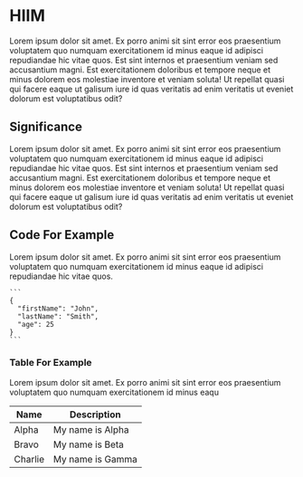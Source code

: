 # HIIM
Lorem ipsum dolor sit amet. Ex porro animi sit sint error eos praesentium voluptatem quo numquam exercitationem id minus eaque id adipisci repudiandae hic vitae quos. Est sint internos et praesentium veniam sed accusantium magni. Est exercitationem doloribus et tempore neque et minus dolorem eos molestiae inventore et veniam soluta! Ut repellat quasi qui facere eaque ut galisum iure id quas veritatis ad enim veritatis ut eveniet dolorum est voluptatibus odit?

## Significance
Lorem ipsum dolor sit amet. Ex porro animi sit sint error eos praesentium voluptatem quo numquam exercitationem id minus eaque id adipisci repudiandae hic vitae quos. Est sint internos et praesentium veniam sed accusantium magni. Est exercitationem doloribus et tempore neque et minus dolorem eos molestiae inventore et veniam soluta! Ut repellat quasi qui facere eaque ut galisum iure id quas veritatis ad enim veritatis ut eveniet dolorum est voluptatibus odit?

## Code For Example
Lorem ipsum dolor sit amet. Ex porro animi sit sint error eos praesentium voluptatem quo numquam exercitationem id minus eaque id adipisci repudiandae hic vitae quos. 

````
```
{
  "firstName": "John",
  "lastName": "Smith",
  "age": 25
}
```
````

### Table For Example

Lorem ipsum dolor sit amet. Ex porro animi sit sint error eos praesentium voluptatem quo numquam exercitationem id minus eaqu

| Name    | Description      |
| ------- | ---------------- |
| Alpha   | My name is Alpha |
| Bravo   | My name is Beta  |
| Charlie | My name is Gamma |



